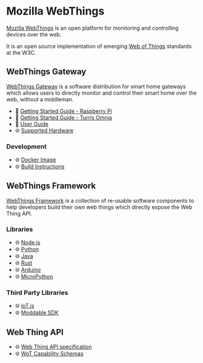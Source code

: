 # Mozilla WebThings

[Mozilla WebThings](https://iot.mozilla.org/) is an open platform for monitoring and controlling devices over the web.

It is an open source implementation of emerging [Web of Things](https://www.w3.org/WoT/) standards at the W3C.

## WebThings Gateway
[WebThings Gateway](https://iot.mozilla.org/gateway/) is a software distribution for smart home gateways which allows users to directly monitor and control their smart home over the web, without a middleman.
* 📝 [Getting Started Guide - Raspberry Pi](./gateway-getting-started-guide.md)
* 📝 [Getting Started Guide - Turris Omnia](./gateway-getting-started-guide-turris-omnia.md)
* 📝 [User Guide](./gateway-user-guide.md)
* 🌐 [Supported Hardware](https://github.com/mozilla-iot/wiki/wiki/Supported-Hardware)

### Development
* 🌐 [Docker Image](https://hub.docker.com/r/mozillaiot/gateway)
* 🌐 [Build Instructions](https://github.com/mozilla-iot/gateway#readme)

## WebThings Framework

[WebThings Framework](https://iot.mozilla.org/framework/) is a collection of re-usable software components to help developers build their own web things which directly expose the Web Thing API.

### Libraries
* 🌐 [Node.js](https://github.com/mozilla-iot/webthing-node)
* 🌐 [Python](https://github.com/mozilla-iot/webthing-python)
* 🌐 [Java](https://github.com/mozilla-iot/webthing-java)
* 🌐 [Rust](https://github.com/mozilla-iot/webthing-rust)
* 🌐 [Arduino](https://github.com/mozilla-iot/webthing-arduino)
* 🌐 [MicroPython](https://github.com/mozilla-iot/webthing-upy)

### Third Party Libraries
* 🌐 [IoT.js](https://github.com/rzr/webthing-iotjs)
* 🌐 [Moddable SDK](https://github.com/Moddable-OpenSource/moddable/blob/public/documentation/network/webthings.md)

## Web Thing API
* 🌐 [Web Thing API specification](https://iot.mozilla.org/wot/)
* 🌐 [WoT Capability Schemas](https://iot.mozilla.org/schemas/)
